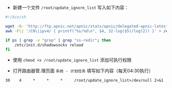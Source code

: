  - 新建一个文件 `/root/update_ignore_list`
写入如下内容：
```sh
#!/bin/sh

wget -O- 'http://ftp.apnic.net/apnic/stats/apnic/delegated-apnic-latest' | \
awk -F\| '/CN\|ipv4/ { printf("%s/%d\n", $4, 32-log($5)/log(2)) }' > /etc/shadowsocks/ignore.list

if ps | grep -v "grep" | grep "ss-redir"; then
    /etc/init.d/shadowsocks reload
fi
```

 - 使用 `chmod +x /root/update_ignore_list` 添加可执行权限

 - 打开路由器管.理页面 `系统 - 计划任务` 填写如下内容（每天04:30执行）  
```
30    4     *     *     *     /root/update_ignore_list>/dev/null 2>&1
```
